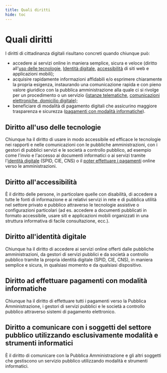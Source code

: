 ```yaml
---
title: Quali diritti
hide: toc
---
```


# Quali diritti

I diritti di cittadinanza digitali risultano concreti quando chiunque può:

- accedere ai servizi online in maniera semplice, sicura e veloce (diritto all'[uso delle tecnologie](../parte-seconda/uso-delle-tecnologie.md), [Identità digitale](../parte-seconda/identita-digitale.md), [accessibilità](../parte-seconda/accessibilita.md) di siti web e applicazioni mobili);
- acquisire rapidamente informazioni affidabili e/o esprimere chiaramente la propria esigenza, instaurando una comunicazione rapida e con pieno valore giuridico con la pubblica amministrazione alla quale ci si rivolge per un procedimento o un servizio ([istanze telematiche](../parte-seconda/istanza-dichiarazione-telematica.md), [comunicazioni elettroniche, domicilio digitale](../parte-seconda/domicilio-digitale-e-comunicazioni-elettroniche.md));
- beneficiare di modalità di pagamento digitali che assicurino maggiore trasparenza e sicurezza ([pagamenti con modalità informatiche](../parte-seconda/pagamenti-con-modalita-informatiche.md)).

## Diritto all'uso delle tecnologie

Chiunque ha il diritto di usare in modo accessibile ed efficace le tecnologie nei rapporti e nelle
comunicazioni con le pubbliche amministrazioni, con i gestori di pubblici servizi e le società a
controllo pubblico, ad esempio come l'invio e l'accesso ai documenti informatici o ai servizi
tramite l'[identità digitale](../parte-seconda/identita-digitale.md) (SPID, CIE, CNS) o il [poter effettuare i pagamenti](../parte-seconda/pagamenti-con-modalita-informatiche.md) online verso le amministrazioni.

## Diritto all'accessibilità

È il diritto delle persone, in particolare quelle con disabilità, di accedere a tutte le fonti di
informazione e ai relativi servizi in rete e di pubblica utilità nel settore privato e pubblico
attraverso le tecnologie assistive o configurazioni particolari (ad es. accedere a documenti
pubblicati in formato accessibile, usare siti e applicazioni mobili organizzati in una struttura
informativa di facile consultazione, ecc.).

## Diritto all'identità digitale

Chiunque ha il diritto di accedere ai servizi online offerti dalle pubbliche amministrazioni, da
gestori di servizi pubblici e da società a controllo pubblico tramite la propria identità digitale (SPID,
CIE, CNS), in maniera semplice e sicura, in qualsiasi momento e da qualsiasi dispositivo.


## Diritto ad effettuare pagamenti con modalità informatiche

Chiunque ha il diritto di effettuare tutti i pagamenti verso la Pubblica Amministrazione, i gestori di
servizi pubblici e le società a controllo pubblico attraverso sistemi di pagamento elettronico.

## Diritto a comunicare con i soggetti del settore pubblico utilizzando esclusivamente modalità e strumenti informatici

È il diritto di comunicare con la Pubblica Amministrazione e gli altri soggetti che gestiscono un
servizio pubblico utilizzando modalità e strumenti informatici.
